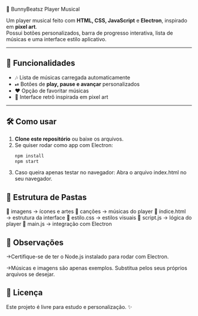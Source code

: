 🎵 BunnyBeatsz Player Musical

Um player musical feito com **HTML, CSS, JavaScript** e **Electron**, inspirado em **pixel art**.  
Possui botões personalizados, barra de progresso interativa, lista de músicas e uma interface estilo aplicativo.

---

## 🚀 Funcionalidades
- 🎶 Lista de músicas carregada automaticamente  
- ⏯ Botões de **play, pause e avançar** personalizados  
- ❤️ Opção de favoritar músicas  
- 🎨 Interface retrô inspirada em pixel art  

---

## 🛠 Como usar
1. **Clone este repositório** ou baixe os arquivos.
2. Se quiser rodar como app com Electron:
   ```bash
   npm install
   npm start
3. Caso queira apenas testar no navegador:
Abra o arquivo index.html no seu navegador.   

## 📂 Estrutura de Pastas

📁 imagens       → ícones e artes
📁 canções       → músicas do player
📄 índice.html   → estrutura da interface
📄 estilo.css    → estilos visuais
📄 script.js     → lógica do player
📄 main.js       → integração com Electron

## 📝 Observações

→Certifique-se de ter o Node.js instalado para rodar com Electron.

→Músicas e imagens são apenas exemplos. Substitua pelos seus próprios arquivos se desejar.

## 📜 Licença

Este projeto é livre para estudo e personalização. ✨